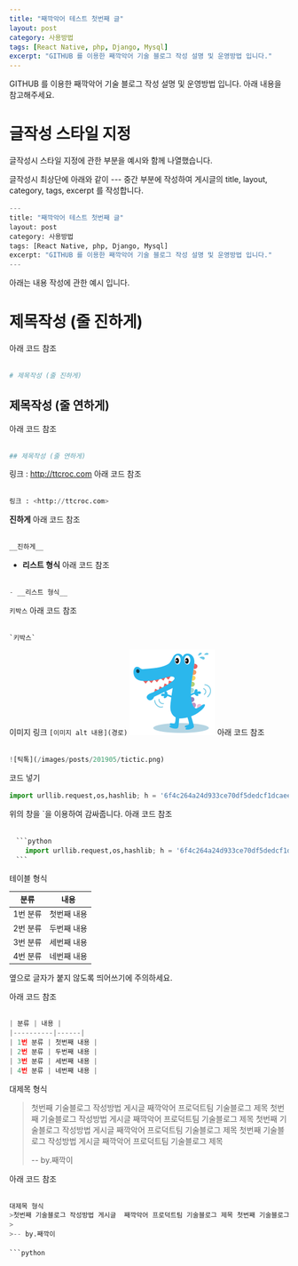 ```yaml
---
title: "째깍악어 테스트 첫번째 글"
layout: post
category: 사용방법
tags: [React Native, php, Django, Mysql]
excerpt: "GITHUB 를 이용한 째깍악어 기술 블로그 작성 설명 및 운영방법 입니다."
---
```


GITHUB 를 이용한 째깍악어 기술 블로그 작성 설명 및 운영방법 입니다. 아래 내용을 참고해주세요.

# 글작성 스타일 지정

글작성시 스타일 지정에 관한 부분을 예시와 함께 나열했습니다.



글작성시 최상단에 아래와 같이 --- 중간 부분에 작성하여 게시글의 title, layout, category, tags, excerpt 를 작성합니다.

```python
---
title: "째깍악어 테스트 첫번째 글"
layout: post
category: 사용방법
tags: [React Native, php, Django, Mysql]
excerpt: "GITHUB 를 이용한 째깍악어 기술 블로그 작성 설명 및 운영방법 입니다."
---
```


아래는 내용 작성에 관한 예시 입니다.


# 제목작성 (줄 진하게)
아래 코드 참조
```python

# 제목작성 (줄 진하게)

```



## 제목작성 (줄 연하게)
아래 코드 참조
```python

## 제목작성 (줄 연하게)

```



링크 : <http://ttcroc.com>
아래 코드 참조
```python

링크 : <http://ttcroc.com>

```



__진하게__
아래 코드 참조
```python

__진하게__

```



- __리스트 형식__
아래 코드 참조

```python

- __리스트 형식__

```



`키박스`
아래 코드 참조
```python

`키박스`

```



이미지 링크 `[이미지 alt 내용](경로)`
![틱톡](/images/posts/201905/tictic.png)
아래 코드 참조
```python

![틱톡](/images/posts/201905/tictic.png)

```


코드 넣기
```python
import urllib.request,os,hashlib; h = '6f4c264a24d933ce70df5dedcf1dcaee' + 'ebe013ee18cced0ef93d5f746d80ef60'; pf = 'Package Control.sublime-package'; ipp = sublime.installed_packages_path(); urllib.request.install_opener( urllib.request.build_opener( urllib.request.ProxyHandler()) ); by = urllib.request.urlopen( 'http://packagecontrol.io/' + pf.replace(' ', '%20')).read(); dh = hashlib.sha256(by).hexdigest(); print('Error validating download (got %s instead of %s), please try manual install' % (dh, h)) if dh != h else open(os.path.join( ipp, pf), 'wb' ).write(by)
```
위의 창을 `을 이용하여 감싸줍니다.
아래 코드 참조
```python

　```python
    import urllib.request,os,hashlib; h = '6f4c264a24d933ce70df5dedcf1dcaee' + 'ebe013ee18cced0ef93d5f746d80ef60'; pf = 'Package Control.sublime-package'; ipp = sublime.installed_packages_path(); urllib.request.install_opener( urllib.request.build_opener( urllib.request.ProxyHandler()) ); by = urllib.request.urlopen( 'http://packagecontrol.io/' + pf.replace(' ', '%20')).read(); dh = hashlib.sha256(by).hexdigest(); print('Error validating download (got %s instead of %s), please try manual install' % (dh, h)) if dh != h else open(os.path.join( ipp, pf), 'wb' ).write(by)
　```

```



테이블 형식

  | 분류 | 내용 |
  |----------|------|
  | 1번 분류 | 첫번째 내용 |
  | 2번 분류 | 두번째 내용 |
  | 3번 분류 | 세번째 내용 |
  | 4번 분류 | 네번째 내용 |


 옆으로 글자가 붙지 않도록 띄어쓰기에 주의하세요.
 
아래 코드 참조
```python

| 분류 | 내용 |
|----------|------|
| 1번 분류 | 첫번째 내용 |
| 2번 분류 | 두번째 내용 |
| 3번 분류 | 세번째 내용 |
| 4번 분류 | 네번째 내용 |

```


대제목 형식
>첫번째 기술블로그 작성방법 게시글  째깍악어 프로덕트팀 기술블로그 제목 첫번째 기술블로그 작성방법 게시글  째깍악어 프로덕트팀 기술블로그 제목 첫번째 기술블로그 작성방법 게시글  째깍악어 프로덕트팀 기술블로그 제목 첫번째 기술블로그 작성방법 게시글  째깍악어 프로덕트팀 기술블로그 제목
>
>-- by.째깍이

아래 코드 참조
```python

대제목 형식
>첫번째 기술블로그 작성방법 게시글  째깍악어 프로덕트팀 기술블로그 제목 첫번째 기술블로그 작성방법 게시글  째깍악어 프로덕트팀 기술블로그 제목 첫번째 기술블로그 작성방법 게시글  째깍악어 프로덕트팀 기술블로그 제목 첫번째 기술블로그 작성방법 게시글  째깍악어 프로덕트팀 기술블로그 제목
>
>-- by.째깍이

```python